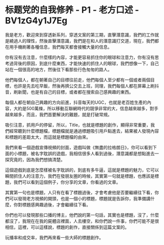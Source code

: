 # 标题党的自我修养 - P1 - 老方口述 - BV1zG4y1J7Eg

我是老方，歡迎來到穿透新系列，穿透文案的第三期，直擊潛意識，我們的工作就是繞過人的理性，然後直擊潛意識，我們是在和人的潛意識打交道，現在，我們都在用手機刷著各種信息，我們每天都會接觸大量的信息。

你有沒有去注意，什麼樣的內容，才能更容易抓住你的眼球和注意力，你有沒有思考過背後的原因，到底什麼東西，才能快速的抓住人的眼球，我們想像一下，自己站在一個很高的地方，然後往下看那些行色匆匆的路人。

他們每個人，都在朝著自己的目標往前走，他們每個人至少都有一個或者兩個目標，也許是先去吃早飯，然後再擠公交去上班，同理，我們每個人都在屏幕上刷抖音，刷新聞，也是有自己的目標，或者都在搜索自己感興趣的東西。

每個人都在朝自己興趣的方向前進，抖音每天的UGC，也就是老百姓生產的內容，大約是500萬條，所以移動互聯網時代的競爭非常的大，信息越來越多，對手越來越多，而且，我們首要解決的難題，就是打破常規。

吸引注意，抓用戶的停留，所以，Title，也就是標題的創作，顯得非常重要，我們經常聽到什麼標題檔，標題檔就是通過標題吸引用戶點進去，結果被人發現內容和標題的差距太大，而這就是標題檔的由來。

我們來看一個遊戲宣傳視頻的封面，遊戲叫做《無盡的拉格朗日》，你可以看到下面的小標題，被名字耽誤的遊戲，我相信很多人看到過後，潛意識都是想點進去一探究竟的，因為我們想搞清楚。

這個遊戲到底是怎麼樣被名字耽誤的，到底有多牛逼，這就是標題的魅力，它可以瞬間抓住人的注意力，我們在發朋友圈的時候，其實第一句就是標題，也應該是標題，我們可以看到這個例子，你分享的文章，你看過的文章。

其實第一句也是標題，人只有在看了標題過後，才會考慮他是否要繼續往下看，你們可以發現老方視頻的開頭，也是一個小的標題，標題就是告訴你，我準備講什麼，你對標題感興趣過後，才會繼續往下看。

你們也可以發現那些口播的博主，他們說的第一句話，其實也是標題，沒了，什麼都沒了，我現在在我的屍體店裡面，人去樓空，和你們說一件事，你們可能不是很相信，這裡，可以這樣說，標題的創作，直接關係到這篇文案的。

玩播率和成交率，我們再來看一些大師的標題創作。
